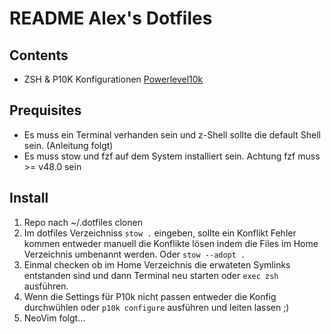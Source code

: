 # README Alex's Dotfiles

## Contents

- ZSH & P10K Konfigurationen [Powerlevel10k](https://github.com/romkatv/powerlevel10k)

## Prequisites

- Es muss ein Terminal verhanden sein und z-Shell sollte die default Shell sein. (Anleitung folgt)
- Es muss stow und fzf auf dem System installiert sein. Achtung fzf muss >= v48.0 sein

## Install

1) Repo nach ~/.dotfiles clonen
2) Im dotfiles Verzeichniss ```stow .``` eingeben, sollte ein Konflikt Fehler kommen entweder manuell die Konflikte lösen indem die Files im Home Verzeichnis umbenannt werden. Oder 
```stow --adopt .```
3) Einmal checken ob im Home Verzeichnis die erwateten Symlinks entstanden sind und dann Terminal neu starten oder ```exec zsh``` ausführen.
4) Wenn die Settings für P10k nicht passen entweder die Konfig durchwühlen oder ```p10k configure``` ausführen und leiten lassen ;)
5) NeoVim folgt...
